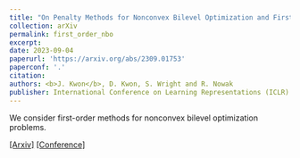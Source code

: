 ```yaml
---
title: "On Penalty Methods for Nonconvex Bilevel Optimization and First-Order Stochastic Approximation"
collection: arXiv
permalink: first_order_nbo
excerpt: 
date: 2023-09-04
paperurl: 'https://arxiv.org/abs/2309.01753'
paperconf: '.'
citation: 
authors: <b>J. Kwon</b>, D. Kwon, S. Wright and R. Nowak
publisher: International Conference on Learning Representations (ICLR) 2024 (Spotlight)
---
```


We consider first-order methods for nonconvex bilevel optimization problems.

[[Arxiv]](https://arxiv.org/abs/2309.01753)
[[Conference]](.)